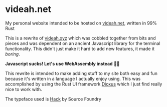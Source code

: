 # videah.net

My personal website intended to be hosted on [videah.net](https://videah.net), written in 99% Rust

This is a rewrite of [videah.xyz](https://github.com/videah/videah.xyz) which was cobbled together
from bits and pieces and was dependent on an ancient Javascript library for the terminal
functionality. This didn't just make it hard to add new features, it made it *boring*. 

**Javascript sucks! Let's use WebAssembly instead** 🦀✨

This rewrite is intended to make adding stuff to my site both easy and fun because it's written in
a language I actually enjoy using. This was accomplished by using the Rust UI framework [Dioxus](https://github.com/dioxuslabs/dioxus)
which I just find really nice to work with.

The typeface used is [Hack](https://sourcefoundry.org/hack) by Source Foundry